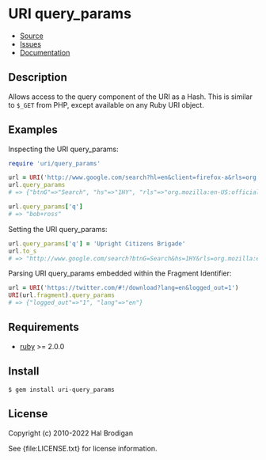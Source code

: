 # URI query_params

* [Source](https://github.com/postmodern/uri-query_params)
* [Issues](https://github.com/postmodern/uri-query_params/issues)
* [Documentation](http://rubydoc.info/gems/uri-query_params/frames)

## Description

Allows access to the query component of the URI as a Hash. This is similar
to `$_GET` from PHP, except available on any Ruby URI object.

## Examples

Inspecting the URI query_params:

```ruby
require 'uri/query_params'

url = URI('http://www.google.com/search?hl=en&client=firefox-a&rls=org.mozilla%3Aen-US%3Aofficial&hs=1HY&q=bob+ross&btnG=Search')
url.query_params
# => {"btnG"=>"Search", "hs"=>"1HY", "rls"=>"org.mozilla:en-US:official", "client"=>"firefox-a", "hl"=>"en", "q"=>"bob+ross"}

url.query_params['q']
# => "bob+ross"
```

Setting the URI query_params:

```ruby
url.query_params['q'] = 'Upright Citizens Brigade'
url.to_s
# => "http://www.google.com/search?btnG=Search&hs=1HY&rls=org.mozilla:en-US:official&client=firefox-a&hl=en&q=Upright%20Citizens%20Brigade"
```

Parsing URI query_params embedded within the Fragment Identifier:

```ruby
url = URI('https://twitter.com/#!/download?lang=en&logged_out=1')
URI(url.fragment).query_params
# => {"logged_out"=>"1", "lang"=>"en"}
```

## Requirements

* [ruby] >= 2.0.0

## Install

    $ gem install uri-query_params

## License

Copyright (c) 2010-2022 Hal Brodigan

See {file:LICENSE.txt} for license information.

[ruby]: https://www.ruby-lang.org/
